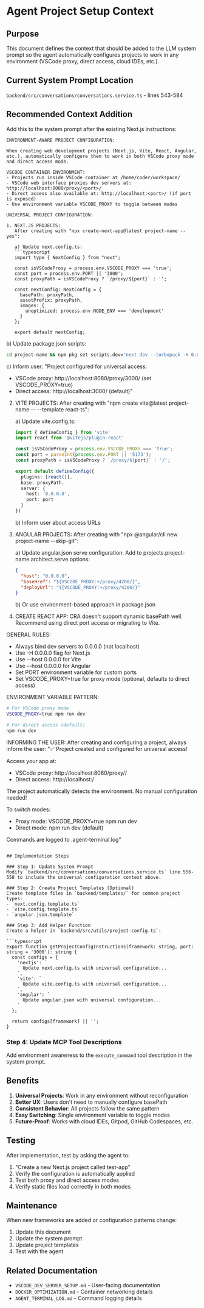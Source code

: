 # Agent Project Setup Context

## Purpose
This document defines the context that should be added to the LLM system prompt so the agent automatically configures projects to work in any environment (VSCode proxy, direct access, cloud IDEs, etc.).

## Current System Prompt Location
`backend/src/conversations/conversations.service.ts` - lines 543-584

## Recommended Context Addition

Add this to the system prompt after the existing Next.js instructions:

```
ENVIRONMENT-AWARE PROJECT CONFIGURATION:

When creating web development projects (Next.js, Vite, React, Angular, etc.), automatically configure them to work in both VSCode proxy mode and direct access mode.

VSCODE CONTAINER ENVIRONMENT:
- Projects run inside VSCode container at /home/coder/workspace/
- VSCode web interface proxies dev servers at: http://localhost:8080/proxy/<port>/
- Direct access also available at: http://localhost:<port>/ (if port is exposed)
- Use environment variable VSCODE_PROXY to toggle between modes

UNIVERSAL PROJECT CONFIGURATION:

1. NEXT.JS PROJECTS:
   After creating with "npx create-next-app@latest project-name --yes":
   
   a) Update next.config.ts:
   ```typescript
   import type { NextConfig } from "next";
   
   const isVSCodeProxy = process.env.VSCODE_PROXY === 'true';
   const port = process.env.PORT || '3000';
   const proxyPath = isVSCodeProxy ? `/proxy/${port}` : '';
   
   const nextConfig: NextConfig = {
     basePath: proxyPath,
     assetPrefix: proxyPath,
     images: { 
       unoptimized: process.env.NODE_ENV === 'development' 
     }
   };
   
   export default nextConfig;
   ```
   
   b) Update package.json scripts:
   ```bash
   cd project-name && npm pkg set scripts.dev="next dev --turbopack -H 0.0.0.0"
   ```
   
   c) Inform user:
   "Project configured for universal access:
   - VSCode proxy: http://localhost:8080/proxy/3000/ (set VSCODE_PROXY=true)
   - Direct access: http://localhost:3000/ (default)"

2. VITE PROJECTS:
   After creating with "npm create vite@latest project-name -- --template react-ts":
   
   a) Update vite.config.ts:
   ```typescript
   import { defineConfig } from 'vite'
   import react from '@vitejs/plugin-react'
   
   const isVSCodeProxy = process.env.VSCODE_PROXY === 'true';
   const port = parseInt(process.env.PORT || '5173');
   const proxyPath = isVSCodeProxy ? `/proxy/${port}` : '/';
   
   export default defineConfig({
     plugins: [react()],
     base: proxyPath,
     server: {
       host: '0.0.0.0',
       port: port
     }
   })
   ```
   
   b) Inform user about access URLs

3. ANGULAR PROJECTS:
   After creating with "npx @angular/cli new project-name --skip-git":
   
   a) Update angular.json serve configuration:
   Add to projects.project-name.architect.serve.options:
   ```json
   {
     "host": "0.0.0.0",
     "baseHref": "${VSCODE_PROXY:+/proxy/4200/}",
     "deployUrl": "${VSCODE_PROXY:+/proxy/4200/}"
   }
   ```
   
   b) Or use environment-based approach in package.json

4. CREATE REACT APP:
   CRA doesn't support dynamic basePath well.
   Recommend using direct port access or migrating to Vite.

GENERAL RULES:
- Always bind dev servers to 0.0.0.0 (not localhost)
- Use -H 0.0.0.0 flag for Next.js
- Use --host 0.0.0.0 for Vite
- Use --host 0.0.0.0 for Angular
- Set PORT environment variable for custom ports
- Set VSCODE_PROXY=true for proxy mode (optional, defaults to direct access)

ENVIRONMENT VARIABLE PATTERN:
```bash
# For VSCode proxy mode
VSCODE_PROXY=true npm run dev

# For direct access (default)
npm run dev
```

INFORMING THE USER:
After creating and configuring a project, always inform the user:
"✅ Project created and configured for universal access!

Access your app at:
- VSCode proxy: http://localhost:8080/proxy/<port>/
- Direct access: http://localhost:<port>/

The project automatically detects the environment. No manual configuration needed!

To switch modes:
- Proxy mode: VSCODE_PROXY=true npm run dev
- Direct mode: npm run dev (default)

Commands are logged to .agent-terminal.log"
```

## Implementation Steps

### Step 1: Update System Prompt
Modify `backend/src/conversations/conversations.service.ts` line 556-558 to include the universal configuration context above.

### Step 2: Create Project Templates (Optional)
Create template files in `backend/templates/` for common project types:
- `next.config.template.ts`
- `vite.config.template.ts`
- `angular.json.template`

### Step 3: Add Helper Function
Create a helper in `backend/src/utils/project-config.ts`:

```typescript
export function getProjectConfigInstructions(framework: string, port: string = '3000'): string {
  const configs = {
    'nextjs': `
      Update next.config.ts with universal configuration...
    `,
    'vite': `
      Update vite.config.ts with universal configuration...
    `,
    'angular': `
      Update angular.json with universal configuration...
    `
  };
  
  return configs[framework] || '';
}
```

### Step 4: Update MCP Tool Descriptions
Add environment awareness to the `execute_command` tool description in the system prompt.

## Benefits

1. **Universal Projects**: Work in any environment without reconfiguration
2. **Better UX**: Users don't need to manually configure basePath
3. **Consistent Behavior**: All projects follow the same pattern
4. **Easy Switching**: Single environment variable to toggle modes
5. **Future-Proof**: Works with cloud IDEs, Gitpod, GitHub Codespaces, etc.

## Testing

After implementation, test by asking the agent to:
1. "Create a new Next.js project called test-app"
2. Verify the configuration is automatically applied
3. Test both proxy and direct access modes
4. Verify static files load correctly in both modes

## Maintenance

When new frameworks are added or configuration patterns change:
1. Update this document
2. Update the system prompt
3. Update project templates
4. Test with the agent

## Related Documentation

- `VSCODE_DEV_SERVER_SETUP.md` - User-facing documentation
- `DOCKER_OPTIMIZATION.md` - Container networking details
- `AGENT_TERMINAL_LOG.md` - Command logging details
